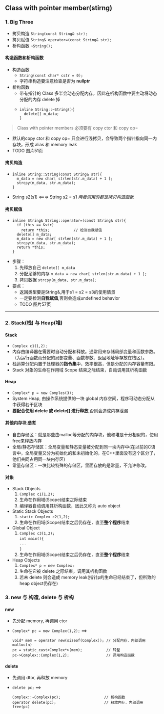 ## Class with pointer member(stirng)
### 1. Big Three
- 拷贝构造 `String(const String& str);`
- 拷贝赋值 `String& operator=(const String& str);`
- 析构函数 `~String();`

#### 构造函数和析构函数
- 构造函数
  - `String(const char* cstr = 0);` 
  - 字符串构造要注意检查是否为 **nullptr**
- 析构函数
  - 带有指针的 Class 多半会动态分配内存，因此在析构函数中要主动将动态分配的内存 delete 掉
  - ```
    inline String::~String(){
      delete[] m_data;
    }
    ```
> Class with pointer members 必须要有 copy ctor 和 copy op=
- 默认的copy ctor 和 copy op= 只会进行浅拷贝，会导致两个指针指向同一内存块，形成 alias 和 memory leak
- TODO 图片51页

#### 拷贝构造
- ```
  inline String::String(const String& str){
    m_data = new char[ strlen(str.m_data) + 1 ];
    strcpy(m_data, str.m_data);
  }
  ```
- String s2(s1) <===> String s2 = s1  *两者调用的都是拷贝构造函数*

#### 拷贝赋值    
- ```
  inline String& String::operator=(const String& str){
    if (this == &str)
      return *this;           // 检测自我赋值
    delete[] m_data;
    m_data = new char[ strlen(str.m_data) + 1 ];
    strcpy(m_data, str.m_data);
    return *this;
  }
  ```
- 步骤：
  1. 先释放自己 `delete[] m_data`
  2. 分配足够的内存 `m_data = new char[ strlen(str.m_data) + 1 ];`
  3. 拷贝数据 `strcpy(m_data, str.m_data);`
- 要点：
  - 返回类型要是String&,用于s1 = s2 = s3的使用情景
  - 一定要检测**自我赋值**,否则会造成undefined behavior
  - TODO 图片57页

---
### 2. Stack(栈) 与 Heap(堆) 
#### Stack
- `Complex c1(1,2);`
- 内存由编译器在需要时自动分配和释放。通常用来存储局部变量和函数参数。（为运行函数而分配的局部变量、函数参数、返回地址等存放在栈区）。
- 栈运算分配内置于处理器的**指令集**中，效率很高，但是分配的内存容量有限。
- Stack 对象的生命在作用域 Scope 结束之际结束，自动调用其析构函数


#### Heap
- `Complex* p = new Comples(3);`
- System Heap, 由操作系统提供的一块 global 内存空间，程序可动态分配从中获得若干区块
- **要配合使用 delete 或 delete[] 进行释放**,否则会造成内存泄漏

#### 其他内存块 [参考](https://www.cnblogs.com/findumars/p/5929831.html?utm_source=itdadao&utm_medium=referral)
- 自由存储区：就是那些由malloc等分配的内存块，他和堆是十分相似的，使用free来释放内存
- 全局/静态存储区：全局变量和静态变量被分配到同一块内存中(在以前的C语言中，全局变量又分为初始化的和未初始化的，在C++里面没有这个区分了，他们共同占用同一块内存区)
- 常量存储区：一块比较特殊的存储区，里面存放的是常量，不允许修改。

#### 对象
- Stack Objects
  1. `Complex c1(1,2);` 
  2. 生命在作用域(Scope)结束之际结束
  3. 编译器自动调用其析构函数，因此又称为 auto object
- Static Stack Objects
  1. `static Complex c2(1,2);`
  2. 生命在作用域(Scope)结束之后仍存在，直至**整个程序**结束
- Global Object
  1. `Complex c3(1,2);` <br>
     `int main(){` <br>
      `...` <br>
     `}`  
  2. 生命在作用域(Scope)结束之后仍存在，直至**整个程序**结束
- Heap Objects
  1. `Complex* p = new Complex;`
  2. 生命在它被 delete 之际结束，调用其析构函数
  3. 若未 delete 则会造成 memory leak(指针p的生命已经结束了，但所致的heap object仍存在)


### 3. new 与 构造, delete 与 析构
#### new
- 先分配 memory, 再调用 ctor
- `Complex* pc = new Complex(1,2);` ==> 

  ```
  void* mem = operator new(sizeof(Complex)); // 分配内存，内部调用 malloc(n)
  pc = static_cast<Complex*>(mem);           // 转型
  pc->Complex::Complex(1,2);                 // 调用构造函数
  ```

#### delete
- 先调用 dtor, 再释放 memory
- `delete pc;` ==> 

  ```
  Complex::~Complex(pc);                    // 析构函数
  operator delete(pc);                      // 释放内存，内部调用 free(pc)
  ```


    
  